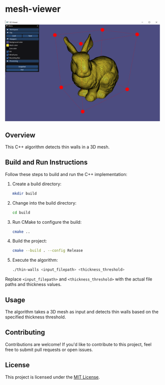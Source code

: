 # mesh-viewer
![screenshot](https://github.com/khalilrefai/mesh-viewer/blob/main/screenshot.PNG?raw=true)

## Overview

This C++ algorithm detects thin walls in a 3D mesh.

## Build and Run Instructions

Follow these steps to build and run the C++ implementation:

1. Create a build directory:

    ```bash
    mkdir build
    ```

2. Change into the build directory:

    ```bash
    cd build
    ```

3. Run CMake to configure the build:

    ```bash
    cmake ..
    ```

4. Build the project:

    ```bash
    cmake --build . --config Release
    ```

5. Execute the algorithm:

    ```bash
    ./thin-walls <input_filepath> <thickness_threshold>
    ```

Replace `<input_filepath>` and `<thickness_threshold>` with the actual file paths and thickness values.

## Usage

The algorithm takes a 3D mesh as input and detects thin walls based on the specified thickness threshold.

## Contributing

Contributions are welcome! If you'd like to contribute to this project, feel free to submit pull requests or open issues.

## License

This project is licensed under the [MIT License](LICENSE).
